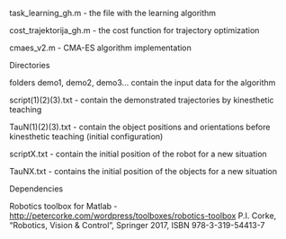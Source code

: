 
task_learning_gh.m - the file with the learning algorithm

cost_trajektorija_gh.m - the cost function for trajectory optimization

cmaes_v2.m - CMA-ES algorithm implementation


Directories

folders demo1, demo2, demo3... contain the input data for the algorithm

script(1)(2)(3).txt - contain the demonstrated trajectories by kinesthetic
                      teaching
                       
TauN(1)(2)(3).txt - contain the object positions and orientations before
                    kinesthetic teaching (initial configuration)
                    
scriptX.txt - contain the initial position of the robot for a new
              situation
              
TauNX.txt - contains the initial position of the objects for a new
            situation


Dependencies

Robotics toolbox for Matlab - http://petercorke.com/wordpress/toolboxes/robotics-toolbox
                              P.I. Corke, “Robotics, Vision & Control”, Springer 2017, ISBN 978-3-319-54413-7

